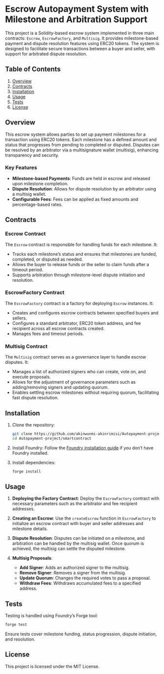 # Escrow Autopayment System with Milestone and Arbitration Support

This project is a Solidity-based escrow system implemented in three main contracts: `Escrow`, `EscrowFactory`, and `Multisig`. It provides milestone-based payment and dispute resolution features using ERC20 tokens. The system is designed to facilitate secure transactions between a buyer and seller, with support for arbitrated dispute resolution.

## Table of Contents
1. [Overview](#overview)
2. [Contracts](#contracts)
3. [Installation](#installation)
4. [Usage](#usage)
5. [Tests](#tests)
6. [License](#license)

## Overview
This escrow system allows parties to set up payment milestones for a transaction using ERC20 tokens. Each milestone has a defined amount and status that progresses from pending to completed or disputed. Disputes can be resolved by an arbitrator via a multisignature wallet (multisig), enhancing transparency and security.

### Key Features
- **Milestone-based Payments**: Funds are held in escrow and released upon milestone completion.
- **Dispute Resolution**: Allows for dispute resolution by an arbitrator using a multisig wallet.
- **Configurable Fees**: Fees can be applied as fixed amounts and percentage-based rates.

## Contracts

### Escrow Contract
The `Escrow` contract is responsible for handling funds for each milestone. It:
- Tracks each milestone’s status and ensures that milestones are funded, completed, or disputed as needed.
- Allows the buyer to release funds or the seller to claim funds after a timeout period.
- Supports arbitration through milestone-level dispute initiation and resolution.

### EscrowFactory Contract
The `EscrowFactory` contract is a factory for deploying `Escrow` instances. It:
- Creates and configures escrow contracts between specified buyers and sellers.
- Configures a standard arbitrator, ERC20 token address, and fee recipient across all escrow contracts created.
- Manages fees and timeout periods.

### Multisig Contract
The `Multisig` contract serves as a governance layer to handle escrow disputes. It:
- Manages a list of authorized signers who can create, vote on, and execute proposals.
- Allows for the adjustment of governance parameters such as adding/removing signers and updating quorum.
- Enables settling escrow milestones without requiring quorum, facilitating fast dispute resolution.

## Installation

1. Clone the repository:
   ```bash
   git clone https://github.com/akinwunmi-akinrimisi/Autopayment-project/
   cd Autopayment-project/smartcontract
   ```

2. Install Foundry:
   Follow the [Foundry installation guide](https://getfoundry.sh/) if you don’t have Foundry installed.

3. Install dependencies:
   ```bash
   forge install
   ```

## Usage

1. **Deploying the Factory Contract**: 
   Deploy the `EscrowFactory` contract with necessary parameters such as the arbitrator and fee recipient addresses.

2. **Creating an Escrow**: 
   Use the `createEscrow` function in `EscrowFactory` to initialize an escrow contract with buyer and seller addresses and milestone details.

3. **Dispute Resolution**: 
   Disputes can be initiated on a milestone, and arbitration can be handled by the multisig wallet. Once quorum is achieved, the multisig can settle the disputed milestone.

4. **Multisig Proposals**:
   - **Add Signer**: Adds an authorized signer to the multisig.
   - **Remove Signer**: Removes a signer from the multisig.
   - **Update Quorum**: Changes the required votes to pass a proposal.
   - **Withdraw Fees**: Withdraws accumulated fees to a specified address.

## Tests
Testing is handled using Foundry’s Forge tool:
```bash
forge test
```
Ensure tests cover milestone funding, status progression, dispute initiation, and resolution.

## License
This project is licensed under the MIT License.
